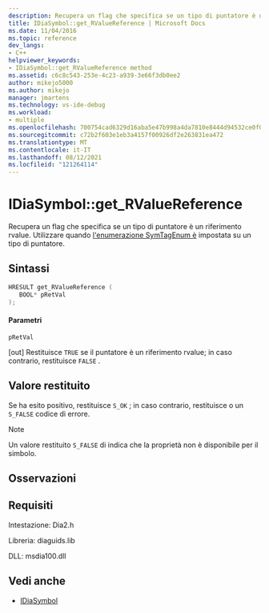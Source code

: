 ```yaml
---
description: Recupera un flag che specifica se un tipo di puntatore è un riferimento rvalue.
title: IDiaSymbol::get_RValueReference | Microsoft Docs
ms.date: 11/04/2016
ms.topic: reference
dev_langs:
- C++
helpviewer_keywords:
- IDiaSymbol::get_RValueReference method
ms.assetid: c6c8c543-253e-4c23-a939-3e66f3db0ee2
author: mikejo5000
ms.author: mikejo
manager: jmartens
ms.technology: vs-ide-debug
ms.workload:
- multiple
ms.openlocfilehash: 700754cad6329d16aba5e47b998a4da7810e8444d94532ce0f0ab4e1685d4cbe
ms.sourcegitcommit: c72b2f603e1eb3a4157f00926df2e263831ea472
ms.translationtype: MT
ms.contentlocale: it-IT
ms.lasthandoff: 08/12/2021
ms.locfileid: "121264114"
---
```

# <a name="idiasymbolget_rvaluereference"></a>IDiaSymbol::get_RValueReference
Recupera un flag che specifica se un tipo di puntatore è un riferimento rvalue. Utilizzare quando [l'enumerazione SymTagEnum è](../../debugger/debug-interface-access/symtagenum.md) impostata su un tipo di puntatore.

## <a name="syntax"></a>Sintassi

```C++
HRESULT get_RValueReference (
   BOOL* pRetVal
);
```

#### <a name="parameters"></a>Parametri
 `pRetVal`

[out] Restituisce `TRUE` se il puntatore è un riferimento rvalue; in caso contrario, restituisce `FALSE` .

## <a name="return-value"></a>Valore restituito
 Se ha esito positivo, restituisce `S_OK` ; in caso contrario, restituisce o un `S_FALSE` codice di errore.

> [!NOTE]
> Un valore restituito `S_FALSE` di indica che la proprietà non è disponibile per il simbolo.

## <a name="remarks"></a>Osservazioni

## <a name="requirements"></a>Requisiti
 Intestazione: Dia2.h

 Libreria: diaguids.lib

 DLL: msdia100.dll

## <a name="see-also"></a>Vedi anche
- [IDiaSymbol](../../debugger/debug-interface-access/idiasymbol.md)
